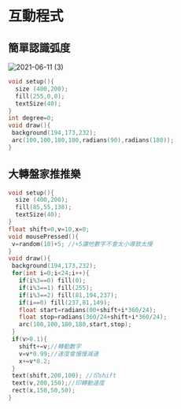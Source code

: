 # 互動程式
## 簡單認識弧度
![2021-06-11 (3)](https://user-images.githubusercontent.com/79676845/121621888-9a2a3400-ca9f-11eb-8771-6defec973630.png)
```c
void setup(){
  size (400,200);
  fill(255,0,0);
  textSize(40);
}
int degree=0;
void draw(){
 background(194,173,232);
 arc(100,100,180,180,radians(90),radians(180));
}
```

## 大轉盤家推推樂
```c
void setup(){
  size (400,200);
  fill(85,55,138);
  textSize(40);
}
float shift=0,v=10,x=0;
void mousePressed(){
 v=random(10)+5; //+5讓他數字不會太小導致太慢
}
void draw(){
 background(194,173,232);
 for(int i=0;i<24;i++){
   if(i%3==0) fill(0);
   if(i%3==1) fill(255);
   if(i%3==2) fill(81,194,237);
   if(i==0) fill(237,81,149);
   float start=radians(00+shift+i*360/24);
   float stop=radians(360/24+shift+i*360/24);
   arc(100,100,180,180,start,stop);
 }
 if(v>0.1){
   shift+=v;//轉動數字
   v=v*0.99;//速度會慢慢減速
   x+=v*0.2;
 }
 text(shift,200,100); //印shift
 text(v,200,150);//印轉動速度
 rect(x,150,50,50);
}
```
